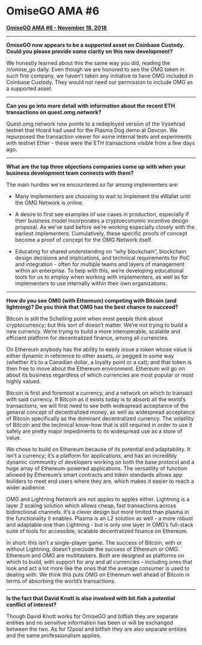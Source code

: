 # OmiseGO AMA #6

**[OmiseGO AMA #6 - November 18, 2018](https://www.reddit.com/r/omise_go/comments/9y464i/omisego_ama_6_november_18_2018/)**

***

**OmiseGO now appears to be a supported asset on Coinbase Custody. Could you please provide some clarity on this new development?**

We honestly learned about this the same way you did, reading the /r/omise_go daily. Even though we are honored to see the OMG token in such fine company, we haven’t taken any initiative to have OMG included in Coinbase Custody. They would not need our permission to include OMG as a supported asset.

***

**Can you go into more detail with information about the recent ETH transactions on quest.omg.network?**

Quest.omg.network now points to a redeployed version of the Vysehrad testnet that Hoard had used for the Plasma Dog demo at Devcon. We repurposed the transaction viewer for some internal tests and experiments with testnet Ether - these were the ETH transactions visible from a few days ago.

***

**What are the top three objections companies come up with when your business development team connects with them?**

The main hurdles we’ve encountered so far among implementers are:

* Many implementers are choosing to wait to implement the eWallet until the OMG Network is online.

* A desire to first see examples of use cases in production, especially if their business model incorporates a cryptoeconomic incentive design proposal. As we’ve said before we’re working especially closely with the earliest implementers. Cumulatively, these specific proofs of concept become a proof of concept for the OMG Network itself.

* Educating for shared understanding on “why blockchain”, blockchain design decisions and implications, and technical requirements for PoC and integration - often for multiple teams and layers of management within an enterprise. To help with this, we’re developing educational tools for us to employ when working with implementers, as well as for implementers to use internally within their own organizations.

***

**How do you see OMG (with Ethereum) competing with Bitcoin (and lightning)? Do you think that OMG has the best chance to succeed?**

Bitcoin is still the Schelling point when most people think about cryptocurrency; but this sort of doesn’t matter. We’re not trying to build a new currency. We’re trying to build a more interoperable, scalable and efficient platform for decentralized finance, among all currencies.

On Ethereum anybody has the ability to easily issue a token whose value is either dynamic in reference to other assets, or pegged in some way (whether it’s to a Canadian dollar, a loyalty point or a cat); and that token is then free to move about the Ethereum environment. Ethereum will go on about its business regardless of which currencies are most popular or most highly valued.

Bitcoin is first and foremost a currency, and a network on which to transact with said currency. If Bitcoin as it exists today is to absorb all the world’s transactions, we will first need to see both widespread acceptance of the general concept of decentralized money, as well as widespread acceptance of Bitcoin specifically as the dominant decentralized currency. The volatility of Bitcoin and the technical know-how that is still required in order to use it safely are pretty major impediments to its widespread use as a store of value.

We chose to build on Ethereum because of its potential and adaptability. It isn’t a currency; it’s a platform for applications, and has an incredibly dynamic community of developers working on both the base protocol and a huge array of Ethereum-powered applications. The versatility of function allowed by Ethereum’s smart contracts and token standards allows app builders to meet end users where they are, which makes it easier to reach a wider audience.

OMG and Lightning Network are not apples to apples either. Lightning is a layer 2 scaling solution which allows cheap, fast transactions across bidirectional channels. It’s a clever design but more limited than plasma in the functionality it enables. Plasma is an L2 solution as well - a more robust and adaptable one than Lightning - but is only one layer in OMG’s full-stack suite of tools for accessible, scalable decentralized finance on Ethereum.

In short: this isn’t a single-player game. The success of Bitcoin, with or without Lightning, doesn’t preclude the success of Ethereum or OMG. Ethereum and OMG are multitaskers. Both are designed as platforms on which to build, with support for any and all currencies - including ones that look and act a lot more like the ones that the average consumer is used to dealing with. We think this puts OMG on Ethereum well ahead of Bitcoin in terms of absorbing the world’s transactions.

***

**Is the fact that David Knott is also involved with bit.fish a potential conflict of interest?**

Though David Knott works for OmiseGO and bitfish they are separate entities and no sensitive information has been or will be exchanged between the two. As for f2pool and bitfish they are also separate entities and the same professionalism applies.
